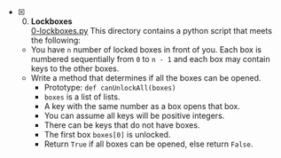 + [x] 0. **Lockboxes**<br/>[0-lockboxes.py](0-lockboxes.py) This directory contains a python script that meets the following:
  + You have `n` number of locked boxes in front of you. Each box is numbered sequentially from `0` to `n - 1` and each box may contain keys to the other boxes.
  + Write a method that determines if all the boxes can be opened.
    + Prototype: `def canUnlockAll(boxes)`
    + `boxes` is a list of lists.
    + A key with the same number as a box opens that box.
    + You can assume all keys will be positive integers.
    + There can be keys that do not have boxes.
    + The first box `boxes[0]` is unlocked.
    + Return `True` if all boxes can be opened, else return `False`.